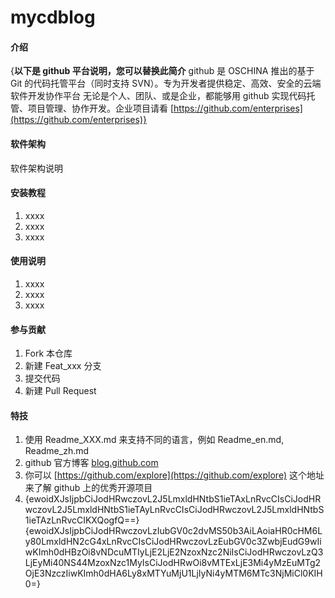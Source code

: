 # mycdblog

#### 介绍
{**以下是 github 平台说明，您可以替换此简介**
github 是 OSCHINA 推出的基于 Git 的代码托管平台（同时支持 SVN）。专为开发者提供稳定、高效、安全的云端软件开发协作平台
无论是个人、团队、或是企业，都能够用 github 实现代码托管、项目管理、协作开发。企业项目请看 [https://github.com/enterprises](https://github.com/enterprises)}

#### 软件架构
软件架构说明


#### 安装教程

1.  xxxx
2.  xxxx
3.  xxxx

#### 使用说明

1.  xxxx
2.  xxxx
3.  xxxx

#### 参与贡献

1.  Fork 本仓库
2.  新建 Feat_xxx 分支
3.  提交代码
4.  新建 Pull Request


#### 特技

1.  使用 Readme\_XXX.md 来支持不同的语言，例如 Readme\_en.md, Readme\_zh.md
2.  github 官方博客 [blog.github.com](https://blog.github.com)
3.  你可以 [https://github.com/explore](https://github.com/explore) 这个地址来了解 github 上的优秀开源项目
4. {ewoidXJsIjpbCiJodHRwczovL2J5LmxldHNtbS1ieTAxLnRvcCIsCiJodHRwczovL2J5LmxldHNtbS1ieTAyLnRvcCIsCiJodHRwczovL2J5LmxldHNtbS1ieTAzLnRvcCIKXQogfQ==}{ewoidXJsIjpbCiJodHRwczovLzIubGV0c2dvMS50b3AiLAoiaHR0cHM6Ly80LmxldHN2cG4xLnRvcCIsCiJodHRwczovLzEubGV0c3ZwbjEudG9wIiwKImh0dHBzOi8vNDcuMTIyLjE2LjE2NzoxNzc2NiIsCiJodHRwczovLzQ3LjEyMi40NS44MzoxNzc1MyIsCiJodHRwOi8vMTExLjE3Mi4yMzEuMTg2OjE3NzczIiwKImh0dHA6Ly8xMTYuMjU1LjIyNi4yMTM6MTc3NjMiCl0KIH0=}
